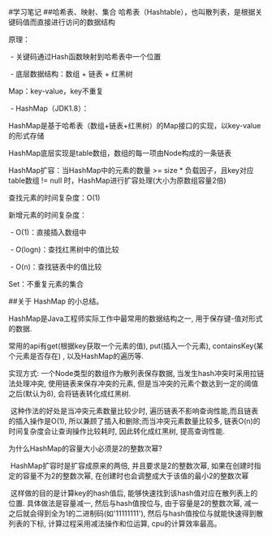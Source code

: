 #学习笔记
##哈希表、映射、集合
哈希表（Hashtable），也叫散列表，是根据关键码值而直接进行访问的数据结构

原理：

​ - 关键码通过Hash函数映射到哈希表中一个位置

​ - 底层数据结构：数组 + 链表 + 红黑树

Map：key-value，key不重复

​ - HashMap（JDK1.8）：

HashMap是基于哈希表（数组+链表+红黑树）的Map接口的实现，以key-value的形式存储

HashMap底层实现是table数组，数组的每一项由Node构成的一条链表

HashMap扩容：当HashMap中的元素的数量 >= size * 负载因子，且key对应table数组 != null 时，HashMap进行扩容处理(大小为原数组容量2倍)

查找元素的时间复杂度：O(1)

新增元素的时间复杂度：

​ - O(1)：直接插入数组中

​ - O(logn)：查找红黑树中的值比较

​ - O(n)：查找链表中的值比较

Set：不重复元素的集合

##关于 HashMap 的小总结。

HashMap是Java工程师实际工作中最常用的数据结构之一, 用于保存键-值对形式的数据.

常用的api有get(根据key获取一个元素的值), put(插入一个元素), containsKey(某个元素是否存在) , 以及HashMap的遍历等.

实现方式: 一个Node类型的数组作为散列表保存数据, 当发生hash冲突时采用拉链法处理冲突, 使用链表来保存冲突的元素, 但是当冲突的元素个数达到一定的阈值之后(默认为8), 会将链表转化成红黑树.

​ 这种作法的好处是当冲突元素数量比较少时, 遍历链表不影响查询性能,而且链表的插入操作是O(1), 所以兼顾了插入和删除;而当冲突元素数量比较多, 链表O(n)的时间复杂度会让查询操作比较耗时, 因此转化成红黑树, 提高查询性能.

为什么HashMap的容量大小必须是2的整数次幂?

​ HashMap扩容时是扩容成原来的两倍, 并且要求是2的整数次幂, 如果在创建时指定的容量不为2的整数次幂, 在创建时也会调整成大于该值的最小2的整数次幂

​ 这样做的目的是计算key的hash值后, 能够快速找到该hash值对应在散列表上的位置. 具体做法是容量减一, 然后与hash值按位与, 由于容量是2的整数次幂, 减一之后就会得到全为1的二进制码(如'11111111'), 然后与hash值按位与就能快速得到散列表的下标, 计算过程采用减法操作和位运算, cpu的计算效率最高。